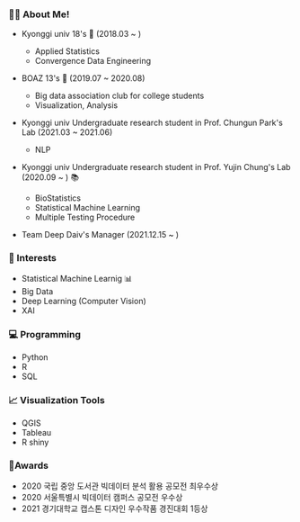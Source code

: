 ### 🙋‍♀️ About Me!
- Kyonggi univ 18's 🏫 (2018.03 ~ )
  - Applied Statistics 
  - Convergence Data Engineering
 
- BOAZ 13's 🐘 (2019.07 ~ 2020.08)
  - Big data association club for college students
  - Visualization, Analysis


- Kyonggi univ Undergraduate research student in Prof. Chungun Park's Lab (2021.03 ~ 2021.06)
  - NLP
  
- Kyonggi univ Undergraduate research student in Prof. Yujin Chung's Lab (2020.09 ~ ) :books:
  - BioStatistics
  - Statistical Machine Learning
  - Multiple Testing Procedure

- Team Deep Daiv's Manager (2021.12.15 ~ )

### 🥰 Interests 
- Statistical Machine Learnig 📊
- Big Data
- Deep Learning (Computer Vision) 
- XAI


### 💻 Programming 
- Python
- R
- SQL

### 📈 Visualization Tools
- QGIS
- Tableau
- R shiny


### 🏅Awards
- 2020 국립 중앙 도서관 빅데이터 분석 활용 공모전 최우수상
- 2020 서울특별시 빅데이터 캠퍼스 공모전 우수상
- 2021 경기대학교 캡스톤 디자인 우수작품 경진대회 1등상




<!--
**GGoYoungHee/GGoYoungHee** is a ✨ _special_ ✨ repository because its `README.md` (this file) appears on your GitHub profile.

Here are some ideas to get you started:

- 🔭 I’m currently working on ...
- 🌱 I’m currently learning ...
- 👯 I’m looking to collaborate on ...
- 🤔 I’m looking for help with ...
- 💬 Ask me about ...
- 📫 How to reach me: ...
- 😄 Pronouns: ...
- ⚡ Fun fact: ...
-->
